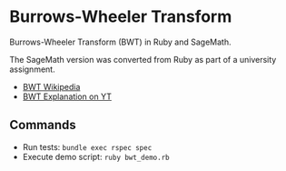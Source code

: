 # Burrows-Wheeler Transform

Burrows-Wheeler Transform (BWT) in Ruby and SageMath.

The SageMath version was converted from Ruby as part of a university assignment.

- [BWT Wikipedia](https://en.wikipedia.org/wiki/Burrows%E2%80%93Wheeler_transform)
- [BWT Explanation on YT](https://youtu.be/Lc-ACiJIrnM?si=M5dra6O37jo1lAeb)

## Commands

- Run tests: `bundle exec rspec spec`
- Execute demo script: `ruby bwt_demo.rb`
